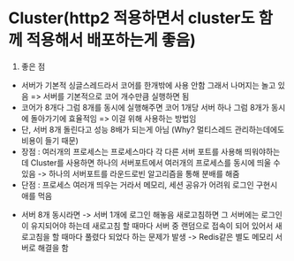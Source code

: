 # Cluster(http2 적용하면서 cluster도 함께 적용해서 배포하는게 좋음)
1. 좋은 점
- 서버가 기본적 싱글스레드라서 코어를 한개밖에 사용 안함 그래서 나머지는 놀고 있음 => 서버를 기본적으로 코어 개수만큼 실행하면 됨
- 코어가 8개다 그럼 8개를 동시에 실행해주면 코어 1개당 서버 하나 그럼 8개가 동시에 돌아가기에 효율적임 => 이걸 위해 사용하는 방법임
- 단, 서버 8개 돌린다고 성능 8배가 되는게 아님
  (Why? 멀티스레드 관리하는데에도 비용이 들기 때문)
- 장점 : 여러개의 프로세스는 프로세스마다 각 다른 서버 포트를 사용해 띄워야하는데 Cluster를 사용하면 하나의 서버포트에서 여러개의 프로세스를 동시에 띄울 수 있음 -> 하나의 서버포트를 라운드로빈 알고리즘을 통해 분배를 해줌
- 단점 : 프로세스 여러개 띄우는 거라서 메모리, 세션 공유가 어려워 로그인 구현시 애를 먹음
+ 서버 8개 동시라면 -> 서버 1개에 로그인 해놓음 새로고침하면 그 서버에는 로그인이 유지되어야 하는데 새로고침 할 때마다 서버 중 랜덤으로 접속이 되어 있어서 새로고침을 할 때마다 풀렸다 되었다 하는 문제가 발생 -> Redis같은 별도 메모리 서버로 해결을 함


